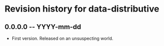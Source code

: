 # Revision history for data-distributive

## 0.0.0.0 -- YYYY-mm-dd

* First version. Released on an unsuspecting world.
